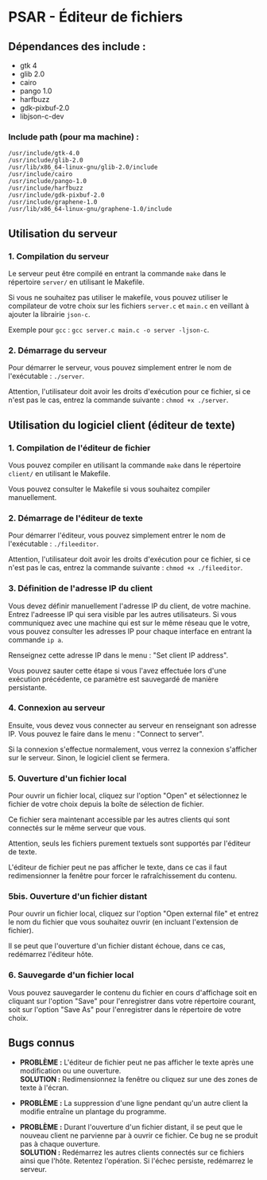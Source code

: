 # PSAR - Éditeur de fichiers

## Dépendances des include :

* gtk 4
* glib 2.0
* cairo
* pango 1.0
* harfbuzz
* gdk-pixbuf-2.0
* libjson-c-dev

### Include path (pour ma machine) : 

```
/usr/include/gtk-4.0
/usr/include/glib-2.0
/usr/lib/x86_64-linux-gnu/glib-2.0/include
/usr/include/cairo
/usr/include/pango-1.0
/usr/include/harfbuzz
/usr/include/gdk-pixbuf-2.0
/usr/include/graphene-1.0
/usr/lib/x86_64-linux-gnu/graphene-1.0/include
```

## Utilisation du serveur

### 1. Compilation du serveur

Le serveur peut être compilé en entrant la commande `make` dans le répertoire `server/` en utilisant le Makefile.

Si vous ne souhaitez pas utiliser le makefile, vous pouvez utiliser le compilateur de votre choix sur les fichiers `server.c` et `main.c` en veillant à ajouter la librairie `json-c`.

Exemple pour `gcc` : `gcc server.c main.c -o server -ljson-c`.

### 2. Démarrage du serveur

Pour démarrer le serveur, vous pouvez simplement entrer le nom de l'exécutable : `./server`.

Attention, l'utilisateur doit avoir les droits d'exécution pour ce fichier, si ce n'est pas le cas, entrez la commande suivante : `chmod +x ./server`.

## Utilisation du logiciel client (éditeur de texte)

### 1. Compilation de l'éditeur de fichier

Vous pouvez compiler en utilisant la commande `make` dans le répertoire `client/` en utilisant le Makefile.

Vous pouvez consulter le Makefile si vous souhaitez compiler manuellement.

### 2. Démarrage de l'éditeur de texte

Pour démarrer l'éditeur, vous pouvez simplement entrer le nom de l'exécutable : `./fileeditor`.

Attention, l'utilisateur doit avoir les droits d'exécution pour ce fichier, si ce n'est pas le cas, entrez la commande suivante : `chmod +x ./fileeditor`.

### 3. Définition de l'adresse IP du client

Vous devez définir manuellement l'adresse IP du client, de votre machine. Entrez l'adreesse IP qui sera visible par les autres utilisateurs. Si vous communiquez avec une machine qui est sur le même réseau que le votre, vous pouvez consulter les adresses IP pour chaque interface en entrant la commande `ip a`.

Renseignez cette adresse IP dans le menu : "Set client IP address".

Vous pouvez sauter cette étape si vous l'avez effectuée lors d'une exécution précédente, ce paramètre est sauvegardé de manière persistante.

### 4. Connexion au serveur

Ensuite, vous devez vous connecter au serveur en renseignant son adresse IP. Vous pouvez le faire dans le menu : "Connect to server".

Si la connexion s'effectue normalement, vous verrez la connexion s'afficher sur le serveur. Sinon, le logiciel client se fermera.

### 5. Ouverture d'un fichier local

Pour ouvrir un fichier local, cliquez sur l'option "Open" et sélectionnez le fichier de votre choix depuis la boîte de sélection de fichier.

Ce fichier sera maintenant accessible par les autres clients qui sont connectés sur le même serveur que vous.

Attention, seuls les fichiers purement textuels sont supportés par l'éditeur de texte.

L'éditeur de fichier peut ne pas afficher le texte, dans ce cas il faut redimensionner la fenêtre pour forcer le rafraîchissement du contenu.

### 5bis. Ouverture d'un fichier distant

Pour ouvrir un fichier local, cliquez sur l'option "Open external file" et entrez le nom du fichier que vous souhaitez ouvrir (en incluant l'extension de fichier).

Il se peut que l'ouverture d'un fichier distant échoue, dans ce cas, redémarrez l'éditeur hôte.

### 6. Sauvegarde d'un fichier local

Vous pouvez sauvegarder le contenu du fichier en cours d'affichage soit en cliquant sur l'option "Save" pour l'enregistrer dans votre répertoire courant, soit sur l'option "Save As" pour l'enregistrer dans le répertoire de votre choix.

## Bugs connus

- **PROBLÈME :** L'éditeur de fichier peut ne pas afficher le texte après une modification ou une ouverture. \
**SOLUTION :** Redimensionnez la fenêtre ou cliquez sur une des zones de texte à l'écran.

- **PROBLÈME :** La suppression d'une ligne pendant qu'un autre client la modifie entraîne un plantage du programme.

- **PROBLÈME :** Durant l'ouverture d'un fichier distant, il se peut que le nouveau client ne parvienne par à ouvrir ce fichier. Ce bug ne se produit pas à chaque ouverture. \
**SOLUTION :** Redémarrez les autres clients connectés sur ce fichiers ainsi que l'hôte. Retentez l'opération. Si l'échec persiste, redémarrez le serveur. 